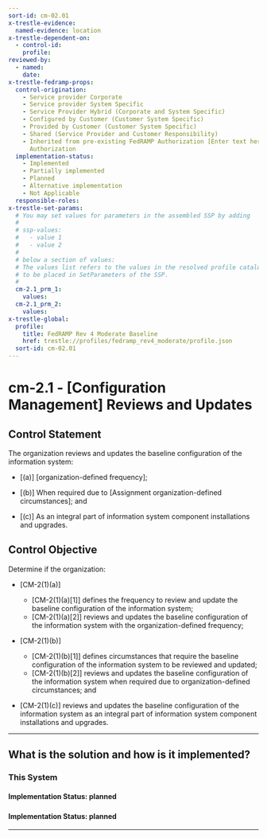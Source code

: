 ```yaml
---
sort-id: cm-02.01
x-trestle-evidence:
  named-evidence: location
x-trestle-dependent-on:
  - control-id:
    profile:
reviewed-by:
  - named:
    date:
x-trestle-fedramp-props:
  control-origination:
    - Service provider Corporate
    - Service provider System Specific
    - Service Provider Hybrid (Corporate and System Specific)
    - Configured by Customer (Customer System Specific)
    - Provided by Customer (Customer System Specific)
    - Shared (Service Provider and Customer Responsibility)
    - Inherited from pre-existing FedRAMP Authorization [Enter text here], Date of
      Authorization
  implementation-status:
    - Implemented
    - Partially implemented
    - Planned
    - Alternative implementation
    - Not Applicable
  responsible-roles:
x-trestle-set-params:
  # You may set values for parameters in the assembled SSP by adding
  #
  # ssp-values:
  #   - value 1
  #   - value 2
  #
  # below a section of values:
  # The values list refers to the values in the resolved profile catalog, and the ssp-values represent new values
  # to be placed in SetParameters of the SSP.
  #
  cm-2.1_prm_1:
    values:
  cm-2.1_prm_2:
    values:
x-trestle-global:
  profile:
    title: FedRAMP Rev 4 Moderate Baseline
    href: trestle://profiles/fedramp_rev4_moderate/profile.json
  sort-id: cm-02.01
---
```


# cm-2.1 - \[Configuration Management\] Reviews and Updates

## Control Statement

The organization reviews and updates the baseline configuration of the information system:

- \[(a)\] [organization-defined frequency];

- \[(b)\] When required due to [Assignment organization-defined circumstances]; and

- \[(c)\] As an integral part of information system component installations and upgrades.

## Control Objective

Determine if the organization:

- \[CM-2(1)(a)\]

  - \[CM-2(1)(a)[1]\] defines the frequency to review and update the baseline configuration of the information system;
  - \[CM-2(1)(a)[2]\] reviews and updates the baseline configuration of the information system with the organization-defined frequency;

- \[CM-2(1)(b)\]

  - \[CM-2(1)(b)[1]\] defines circumstances that require the baseline configuration of the information system to be reviewed and updated;
  - \[CM-2(1)(b)[2]\] reviews and updates the baseline configuration of the information system when required due to organization-defined circumstances; and

- \[CM-2(1)(c)\] reviews and updates the baseline configuration of the information system as an integral part of information system component installations and upgrades.

______________________________________________________________________

## What is the solution and how is it implemented?

<!-- For implementation status enter one of: implemented, partial, planned, alternative, not-applicable -->

<!-- Note that the list of rules under ### Rules: is read-only and changes will not be captured after assembly to JSON -->

### This System

<!-- Add implementation prose for the main This System component for control: cm-2.1 -->

#### Implementation Status: planned

### 

<!-- Add control implementation description here for control: cm-2.1 -->

#### Implementation Status: planned

______________________________________________________________________
